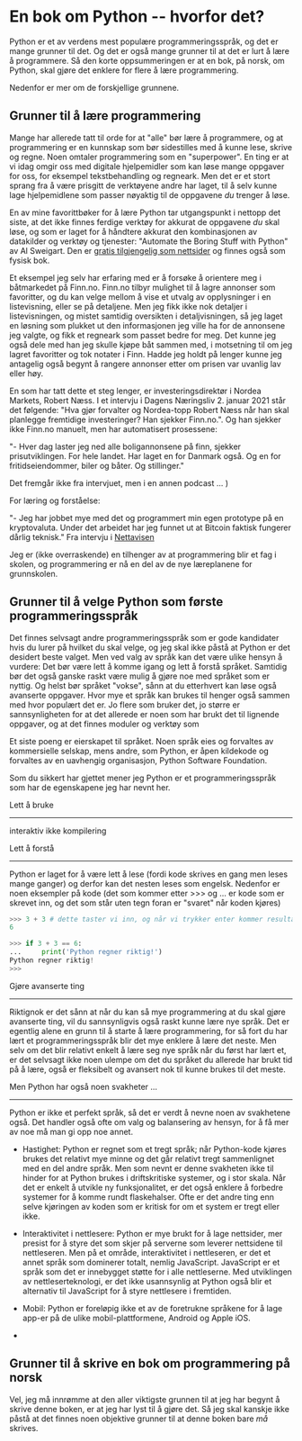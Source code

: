 En bok om Python -- hvorfor det?
================================

Python er et av verdens mest populære programmeringsspråk, og det er mange grunner til det. Og det er også mange grunner til at det er lurt å lære å programmere. Så den korte oppsummeringen er at en bok, på norsk, om Python, skal gjøre det enklere for flere å lære programmering. 

Nedenfor er mer om de forskjellige grunnene.

Grunner til å lære programmering
--------------------------------

Mange har allerede tatt til orde for at "alle" bør lære å programmere, og at programmering er en kunnskap som bør sidestilles med å kunne lese, skrive og regne. Noen omtaler programmering som en "superpower". En ting er at vi idag omgir oss med digitale hjelpemidler som kan løse mange oppgaver for oss, for eksempel tekstbehandling og regneark. Men det er et stort sprang fra å være prisgitt de verktøyene andre har laget, til å selv kunne lage hjelpemidlene som passer nøyaktig til de oppgavene _du_ trenger å løse.

En av mine favorittbøker for å lære Python tar utgangspunkt i nettopp det siste, at det ikke finnes ferdige verktøy for akkurat de oppgavene _du_ skal løse, og som er laget for å håndtere akkurat den kombinasjonen av datakilder og verktøy og tjenester: "Automate the Boring Stuff with Python" av Al Sweigart. Den er [gratis tilgjengelig som nettsider](https://automatetheboringstuff.com/2e/) og finnes også som fysisk bok.

Et eksempel jeg selv har erfaring med er å forsøke å orientere meg i båtmarkedet på Finn.no. Finn.no tilbyr mulighet til å lagre annonser som favoritter, og du kan velge mellom å vise et utvalg av opplysninger i en listevisning, eller se på detaljene. Men jeg fikk ikke nok detaljer i listevisningen, og mistet samtidig oversikten i detaljvisningen, så jeg laget en løsning som plukket ut den informasjonen jeg ville ha for de annonsene jeg valgte, og fikk et regneark som passet bedre for meg. Det kunne jeg også dele med han jeg skulle kjøpe båt sammen med, i motsetning til om jeg lagret favoritter og tok notater i Finn. Hadde jeg holdt på lenger kunne jeg antagelig også begynt å rangere annonser etter om prisen var uvanlig lav eller høy.

En som har tatt dette et steg lenger, er investeringsdirektør i Nordea Markets, Robert Næss. I et intervju i Dagens Næringsliv 2. januar 2021 står det følgende: "Hva gjør forvalter og Nordea-topp Robert Næss når han skal planlegge fremtidige investeringer? Han sjekker Finn.no.". Og han sjekker ikke Finn.no manuelt, men har automatisert prosessene:

"- Hver dag laster jeg ned alle boligannonsene på finn, sjekker prisutviklingen. For hele landet. Har laget en for Danmark også. Og en for fritidseiendommer, biler og båter. Og stillinger."

Det fremgår ikke fra intervjuet, men i en annen podcast ... )

For læring og forståelse:

"- Jeg har jobbet mye med det og programmert min egen prototype på en kryptovaluta. Under det arbeidet har jeg funnet ut at Bitcoin faktisk fungerer dårlig teknisk."
Fra intervju i [Nettavisen](https://www.nettavisen.no/okonomi/investeringsdirektor-advarer-bitcoin-er-for-tomsinger/s/12-95-3424126959)


Jeg er (ikke overraskende) en tilhenger av at programmering blir et fag i skolen, og programmering er nå en del av de nye læreplanene for grunnskolen. 


Grunner til å velge Python som første programmeringsspråk
---------------------------------------------------------

Det finnes selvsagt andre programmeringsspråk som er gode kandidater hvis du lurer på hvilket du skal velge, og jeg skal ikke påstå at Python er det desidert beste valget. Men ved valg av språk kan det være ulike hensyn å vurdere: Det bør være lett å komme igang og lett å forstå språket. Samtidig bør det også ganske raskt være mulig å gjøre noe med språket som er nyttig. Og helst bør språket "vokse", sånn at du etterhvert kan løse også avanserte oppgaver. Hvor mye et språk kan brukes til henger også sammen med hvor populært det er. Jo flere som bruker det, jo større er sannsynligheten for at det allerede er noen som har brukt det til lignende oppgaver, og at det finnes moduler og verktøy som 

Et siste poeng er eierskapet til språket. Noen språk eies og forvaltes av kommersielle selskap, mens andre, som Python, er åpen kildekode og forvaltes av en uavhengig organisasjon, Python Software Foundation.



Som du sikkert har gjettet mener jeg Python er et programmeringsspråk som har de egenskapene jeg har nevnt her.

Lett å bruke
____________

interaktiv
ikke kompilering


Lett å forstå
_____________

Python er laget for å være lett å lese (fordi kode skrives en gang men leses mange ganger) og derfor kan det nesten leses som engelsk. Nedenfor er noen eksempler på kode (det som kommer etter >>> og ... er kode som er skrevet inn, og det som står uten tegn foran er "svaret" når koden kjøres)

```python
>>> 3 + 3 # dette taster vi inn, og når vi trykker enter kommer resultatet på neste linje
6

>>> if 3 + 3 == 6:
...     print('Python regner riktig!')
Python regner riktig!
>>>
```

Gjøre avanserte ting
____________________

Riktignok er det sånn at når du kan så mye programmering at du skal gjøre avanserte ting, vil du sannsynligvis også raskt kunne lære nye språk. Det er egentlig alene en grunn til å starte å lære programmering, for så fort du har lært et programmeringsspråk blir det mye enklere å lære det neste. Men selv om det blir relativt enkelt å lære seg nye språk når du først har lært et, er det selvsagt ikke noen ulempe om det du språket du allerede har brukt tid på å lære, også er fleksibelt og avansert nok til kunne brukes til det meste.

Men Python har også noen svakheter ...
______________________________________

Python er ikke et perfekt språk, så det er verdt å nevne noen av svakhetene også. Det handler også ofte om valg og balansering av hensyn, for å få mer av noe må man gi opp noe annet. 

* Hastighet: Python er regnet som et tregt språk; når Python-kode kjøres brukes det relativt mye minne og det går relativt tregt sammenlignet med en del andre språk. Men som nevnt er denne svakheten ikke til hinder for at Python brukes i driftskritiske systemer, og i stor skala. Når det er enkelt å utvikle ny funksjonalitet, er det også enklere å forbedre systemer for å komme rundt flaskehalser. Ofte er det andre ting enn selve kjøringen av koden som er kritisk for om et system er tregt eller ikke.

* Interaktivitet i nettlesere: Python er mye brukt for å lage nettsider, mer presist for å styre det som skjer på serverne som leverer nettsidene til nettleseren. Men på et område, interaktivitet i nettleseren, er det et annet språk som dominerer totalt, nemlig JavaScript. JavaScript er et språk som det er innebygget støtte for i alle nettleserne. Med utviklingen av nettleserteknologi, er det ikke usannsynlig at Python også blir et alternativ til JavaScript for å styre nettlesere i fremtiden.

* Mobil: Python er foreløpig ikke et av de foretrukne språkene for å lage app-er på de ulike mobil-plattformene, Android og Apple iOS.

* 


Grunner til å skrive en bok om programmering på norsk 
-----------------------------------------------------

Vel, jeg må innrømme at den aller viktigste grunnen til at jeg har begynt å skrive denne boken, er at jeg har lyst til å gjøre det. Så jeg skal kanskje ikke påstå at det finnes noen objektive grunner til at denne boken bare _må_ skrives. 